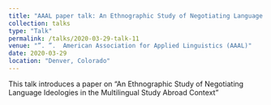 ```yaml
---
title: "AAAL paper talk: An Ethnographic Study of Negotiating Language Ideologies in the Multilingual Study Abroad Context"
collection: talks
type: "Talk"
permalink: /talks/2020-03-29-talk-11
venue: "”. ”.  American Association for Applied Linguistics (AAAL)"
date: 2020-03-29
location: "Denver, Colorado"
---
```


This talk introduces a paper on “An Ethnographic Study of Negotiating Language Ideologies in the Multilingual Study Abroad Context”
